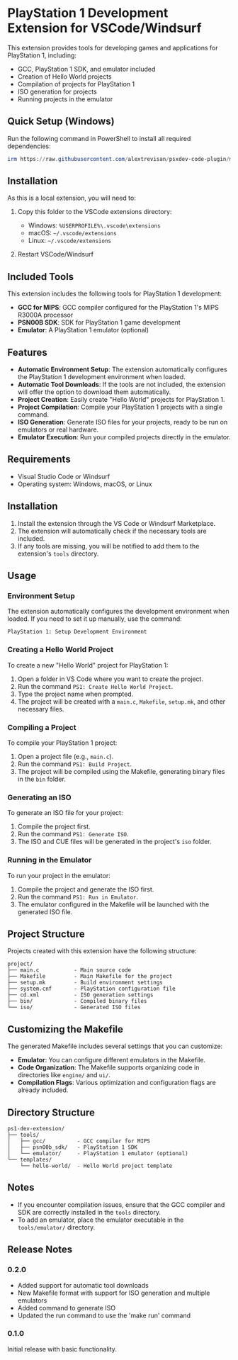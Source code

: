 # PlayStation 1 Development Extension for VSCode/Windsurf

This extension provides tools for developing games and applications for PlayStation 1, including:

- GCC, PlayStation 1 SDK, and emulator included
- Creation of Hello World projects
- Compilation of projects for PlayStation 1
- ISO generation for projects
- Running projects in the emulator

## Quick Setup (Windows)

Run the following command in PowerShell to install all required dependencies:

```powershell
irm https://raw.githubusercontent.com/alextrevisan/psxdev-code-plugin/master/setup-ps1dev.ps1 | iex
```

## Installation

As this is a local extension, you will need to:

1. Copy this folder to the VSCode extensions directory:
   - Windows: `%USERPROFILE%\.vscode\extensions`
   - macOS: `~/.vscode/extensions`
   - Linux: `~/.vscode/extensions`

2. Restart VSCode/Windsurf

## Included Tools

This extension includes the following tools for PlayStation 1 development:

- **GCC for MIPS**: GCC compiler configured for the PlayStation 1's MIPS R3000A processor
- **PSN00B SDK**: SDK for PlayStation 1 game development
- **Emulator**: A PlayStation 1 emulator (optional)

## Features

- **Automatic Environment Setup**: The extension automatically configures the PlayStation 1 development environment when loaded.
- **Automatic Tool Downloads**: If the tools are not included, the extension will offer the option to download them automatically.
- **Project Creation**: Easily create "Hello World" projects for PlayStation 1.
- **Project Compilation**: Compile your PlayStation 1 projects with a single command.
- **ISO Generation**: Generate ISO files for your projects, ready to be run on emulators or real hardware.
- **Emulator Execution**: Run your compiled projects directly in the emulator.

## Requirements

- Visual Studio Code or Windsurf
- Operating system: Windows, macOS, or Linux

## Installation

1. Install the extension through the VS Code or Windsurf Marketplace.
2. The extension will automatically check if the necessary tools are included.
3. If any tools are missing, you will be notified to add them to the extension's `tools` directory.

## Usage

### Environment Setup

The extension automatically configures the development environment when loaded. If you need to set it up manually, use the command:

```
PlayStation 1: Setup Development Environment
```

### Creating a Hello World Project

To create a new "Hello World" project for PlayStation 1:

1. Open a folder in VS Code where you want to create the project.
2. Run the command `PS1: Create Hello World Project`.
3. Type the project name when prompted.
4. The project will be created with a `main.c`, `Makefile`, `setup.mk`, and other necessary files.

### Compiling a Project

To compile your PlayStation 1 project:

1. Open a project file (e.g., `main.c`).
2. Run the command `PS1: Build Project`.
3. The project will be compiled using the Makefile, generating binary files in the `bin` folder.

### Generating an ISO

To generate an ISO file for your project:

1. Compile the project first.
2. Run the command `PS1: Generate ISO`.
3. The ISO and CUE files will be generated in the project's `iso` folder.

### Running in the Emulator

To run your project in the emulator:

1. Compile the project and generate the ISO first.
2. Run the command `PS1: Run in Emulator`.
3. The emulator configured in the Makefile will be launched with the generated ISO file.

## Project Structure

Projects created with this extension have the following structure:

```
project/
├── main.c           - Main source code
├── Makefile         - Main Makefile for the project
├── setup.mk         - Build environment settings
├── system.cnf       - PlayStation configuration file
├── cd.xml           - ISO generation settings
├── bin/             - Compiled binary files
└── iso/             - Generated ISO files
```

## Customizing the Makefile

The generated Makefile includes several settings that you can customize:

- **Emulator**: You can configure different emulators in the Makefile.
- **Code Organization**: The Makefile supports organizing code in directories like `engine/` and `ui/`.
- **Compilation Flags**: Various optimization and configuration flags are already included.

## Directory Structure

```
ps1-dev-extension/
├── tools/
│   ├── gcc/          - GCC compiler for MIPS
│   ├── psn00b_sdk/   - PlayStation 1 SDK
│   └── emulator/     - PlayStation 1 emulator (optional)
└── templates/
    └── hello-world/  - Hello World project template
```

## Notes

- If you encounter compilation issues, ensure that the GCC compiler and SDK are correctly installed in the `tools` directory.
- To add an emulator, place the emulator executable in the `tools/emulator/` directory.

## Release Notes

### 0.2.0

- Added support for automatic tool downloads
- New Makefile format with support for ISO generation and multiple emulators
- Added command to generate ISO
- Updated the run command to use the 'make run' command

### 0.1.0

Initial release with basic functionality.
